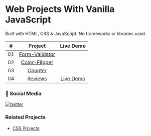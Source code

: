 # Web Projects With Vanilla JavaScript

Built with HTML, CSS & JavaScript. No frameworks or libraries used.

|  #  |                                                 Project                                                 |                    Live Demo                    |
| :-: | :-----------------------------------------------------------------------------------------------------: | :---------------------------------------------: |
| 01  | [Form-Validator](https://github.com/roysunanda/vanillaJS-projects/tree/main/Project-01--Form-Validator) |                                                 |
| 02  |  [Color-Flipper](https://github.com/roysunanda/vanillaJS-projects/tree/main/Project-02--Color-Flipper)  |                                                 |
| 03  |        [Counter](https://github.com/roysunanda/vanillaJS-projects/tree/main/Project-03--Counter)        |                                                 |
| 04  |        [Reviews](https://github.com/roysunanda/vanillaJS-projects/tree/main/Project-04--Reviews)        | [Live Demo](https://reviews-color.netlify.app/) |

### 🔗 Social Media

[![twitter](https://img.shields.io/badge/twitter-1DA1F2?style=for-the-badge&logo=twitter&logoColor=white)](https://twitter.com/roysunanda93)

### Related Projects

-   [CSS Projects](https://github.com/roysunanda/css-projects)
